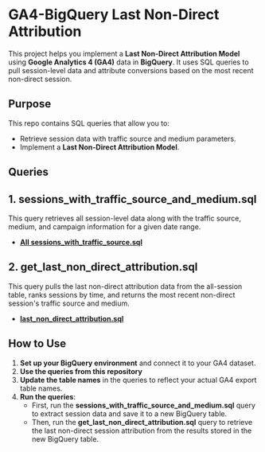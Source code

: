 # GA4-BigQuery Last Non-Direct Attribution

This project helps you implement a **Last Non-Direct Attribution Model** using **Google Analytics 4 (GA4)** data in **BigQuery**. It uses SQL queries to pull session-level data and attribute conversions based on the most recent non-direct session.

## Purpose

This repo contains SQL queries that allow you to:
- Retrieve session data with traffic source and medium parameters.
- Implement a **Last Non-Direct Attribution Model**.

## Queries

## 1. **sessions_with_traffic_source_and_medium.sql**

This query retrieves all session-level data along with the traffic source, medium, and campaign information for a given date range.

- **[All sessions_with_traffic_source.sql](./sessions_with_traffic_source_and_medium.sql)**

## 2. **get_last_non_direct_attribution.sql**

This query pulls the last non-direct attribution data from the all-session table, ranks sessions by time, and returns the most recent non-direct session's traffic source and medium.

- **[last_non_direct_attribution.sql](./get_last_non_direct_attribution.sql)**

## How to Use

1. **Set up your BigQuery environment** and connect it to your GA4 dataset.
2. **Use the queries from this repository**
3. **Update the table names** in the queries to reflect your actual GA4 export table names.
4. **Run the queries**:
   - First, run the **sessions_with_traffic_source_and_medium.sql** query to extract session data and save it to a new BigQuery table.
   - Then, run the **get_last_non_direct_attribution.sql** query to retrieve the last non-direct session attribution from the results stored in the new BigQuery table.

